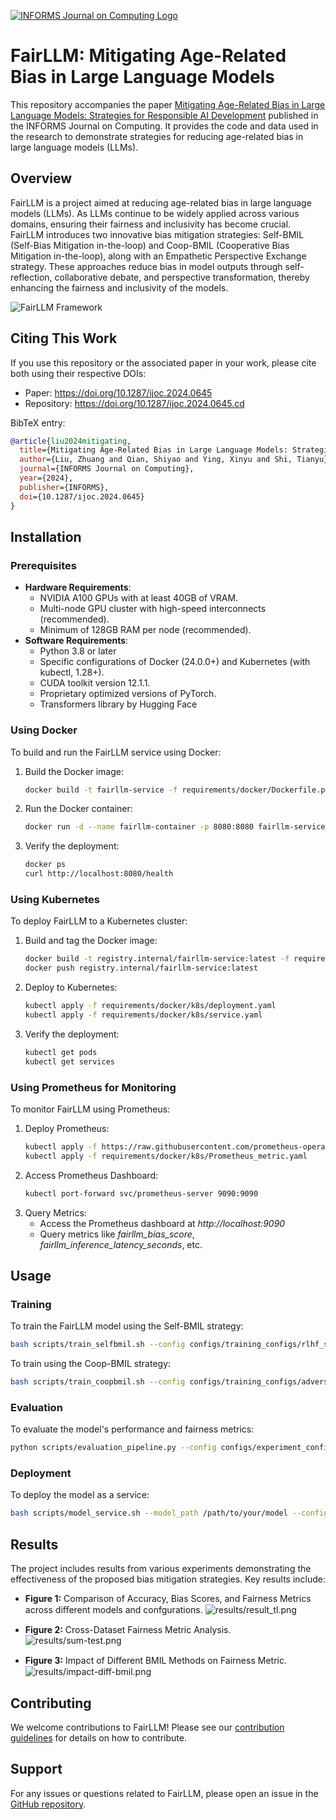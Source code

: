 [![INFORMS Journal on Computing Logo](https://INFORMSJoC.github.io/logos/INFORMS_Journal_on_Computing_Header.jpg)](https://pubsonline.informs.org/journal/ijoc)

# FairLLM: Mitigating Age-Related Bias in Large Language Models

This repository accompanies the paper [Mitigating Age-Related Bias in Large Language Models: Strategies for Responsible AI Development](https://doi.org/10.1287/ijoc.2024.0645) published in the INFORMS Journal on Computing. It provides the code and data used in the research to demonstrate strategies for reducing age-related bias in large language models (LLMs).

## Overview
FairLLM is a project aimed at reducing age-related bias in large language models (LLMs). As LLMs continue to be widely applied across various domains, ensuring their fairness and inclusivity has become crucial. FairLLM introduces two innovative bias mitigation strategies: Self-BMIL (Self-Bias Mitigation in-the-loop) and Coop-BMIL (Cooperative Bias Mitigation in-the-loop), along with an Empathetic Perspective Exchange strategy. These approaches reduce bias in model outputs through self-reflection, collaborative debate, and perspective transformation, thereby enhancing the fairness and inclusivity of the models.

![FairLLM Framework](results/BMIL.png)

## Citing This Work
If you use this repository or the associated paper in your work, please cite both using their respective DOIs:

- Paper: https://doi.org/10.1287/ijoc.2024.0645
- Repository: https://doi.org/10.1287/ijoc.2024.0645.cd

BibTeX entry:
```bibtex
@article{liu2024mitigating,
  title={Mitigating Age-Related Bias in Large Language Models: Strategies for Responsible AI Development},
  author={Liu, Zhuang and Qian, Shiyao and Ying, Xinyu and Shi, Tianyu},
  journal={INFORMS Journal on Computing},
  year={2024},
  publisher={INFORMS},
  doi={10.1287/ijoc.2024.0645}
}
```



## Installation

### Prerequisites
- **Hardware Requirements**:
  - NVIDIA A100 GPUs with at least 40GB of VRAM.
  - Multi-node GPU cluster with high-speed interconnects (recommended).
  - Minimum of 128GB RAM per node (recommended).
- **Software Requirements**:
  - Python 3.8 or later
  - Specific configurations of Docker (24.0.0+) and Kubernetes (with kubectl, 1.28+).
  - CUDA toolkit version 12.1.1.
  - Proprietary optimized versions of PyTorch.
  - Transformers library by Hugging Face

### Using Docker
To build and run the FairLLM service using Docker:
1. Build the Docker image:
   ```bash
   docker build -t fairllm-service -f requirements/docker/Dockerfile.prod .
2. Run the Docker container:
   ```bash
   docker run -d --name fairllm-container -p 8080:8080 fairllm-service
3. Verify the deployment:
   ```bash
   docker ps
   curl http://localhost:8080/health
### Using Kubernetes
To deploy FairLLM to a Kubernetes cluster:
1. Build and tag the Docker image:
   ```bash
   docker build -t registry.internal/fairllm-service:latest -f requirements/docker/Dockerfile.prod .
   docker push registry.internal/fairllm-service:latest
2. Deploy to Kubernetes:
   ```bash
   kubectl apply -f requirements/docker/k8s/deployment.yaml
   kubectl apply -f requirements/docker/k8s/service.yaml
3. Verify the deployment:
   ```bash
   kubectl get pods
   kubectl get services
### Using Prometheus for Monitoring
To monitor FairLLM using Prometheus:
1. Deploy Prometheus:
   ```bash
   kubectl apply -f https://raw.githubusercontent.com/prometheus-operator/prometheus-operator/main/bundle.yaml
   kubectl apply -f requirements/docker/k8s/Prometheus_metric.yaml
2. Access Prometheus Dashboard:
   ```bash
   kubectl port-forward svc/prometheus-server 9090:9090
3. Query Metrics:
   - Access the Prometheus dashboard at *http://localhost:9090*
   - Query metrics like *fairllm_bias_score*, *fairllm_inference_latency_seconds*, etc.

## Usage
### Training
To train the FairLLM model using the Self-BMIL strategy:
   ```bash
   bash scripts/train_selfbmil.sh --config configs/training_configs/rlhf_selfbmil_train.yaml
   ```
To train using the Coop-BMIL strategy:
   ```bash
   bash scripts/train_coopbmil.sh --config configs/training_configs/adversarial_coopmil.yaml
   ```
### Evaluation
To evaluate the model's performance and fairness metrics:
   ```bash
   python scripts/evaluation_pipeline.py --config configs/experiment_configs/exp_bias_mitigation.yaml
   ```
### Deployment
To deploy the model as a service:
   ```bash
   bash scripts/model_service.sh --model_path /path/to/your/model --config_path configs/model_configs/llama3_8b_bmil.yaml
   ```

## Results

The project includes results from various experiments demonstrating the effectiveness of the proposed bias mitigation strategies. Key results include:

- **Figure 1:** Comparison of Accuracy, Bias Scores, and Fairness Metrics across diﬀerent models and confgurations.
  ![results/result_tl.png](results/result_tl.png)

- **Figure 2:** Cross-Dataset Fairness Metric Analysis.
  ![results/sum-test.png](results/fairness-metric-analysis.png)

- **Figure 3:** Impact of Diﬀerent BMIL Methods on Fairness Metric.
  ![results/impact-diff-bmil.png](results/impact-diff-bmil.png)

## Contributing
We welcome contributions to FairLLM! Please see our [contribution guidelines](CONTRIBUTING.md) for details on how to contribute.

## Support
For any issues or questions related to FairLLM, please open an issue in the [GitHub repository](https://github.com/INFORMSJoC/2024.0645).
